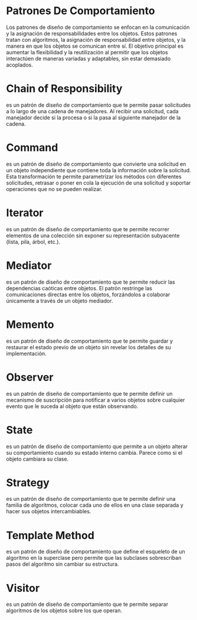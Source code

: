 
# Patrones De Comportamiento

Los patrones de diseño de comportamiento se enfocan en la comunicación y la asignación de responsabilidades entre los objetos. Estos patrones tratan con algoritmos, la asignación de responsabilidad entre objetos, y la manera en que los objetos se comunican entre sí. El objetivo principal es aumentar la flexibilidad y la reutilización al permitir que los objetos interactúen de maneras variadas y adaptables, sin estar demasiado acoplados.



# Chain of Responsibility
 es un patrón de diseño de comportamiento que te permite pasar solicitudes a lo largo de una cadena de manejadores. Al recibir una solicitud, cada manejador decide si la procesa o si la pasa al siguiente manejador de la cadena.

# Command
es un patrón de diseño de comportamiento que convierte una solicitud en un objeto independiente que contiene toda la información sobre la solicitud. Esta transformación te permite parametrizar los métodos con diferentes solicitudes, retrasar o poner en cola la ejecución de una solicitud y soportar operaciones que no se pueden realizar.

# Iterator
es un patrón de diseño de comportamiento que te permite recorrer elementos de una colección sin exponer su representación subyacente (lista, pila, árbol, etc.).

# Mediator
es un patrón de diseño de comportamiento que te permite reducir las dependencias caóticas entre objetos. El patrón restringe las comunicaciones directas entre los objetos, forzándolos a colaborar únicamente a través de un objeto mediador.

# Memento
es un patrón de diseño de comportamiento que te permite guardar y restaurar el estado previo de un objeto sin revelar los detalles de su implementación.


# Observer
es un patrón de diseño de comportamiento que te permite definir un mecanismo de suscripción para notificar a varios objetos sobre cualquier evento que le suceda al objeto que están observando.


# State
es un patrón de diseño de comportamiento que permite a un objeto alterar su comportamiento cuando su estado interno cambia. Parece como si el objeto cambiara su clase.

# Strategy
es un patrón de diseño de comportamiento que te permite definir una familia de algoritmos, colocar cada uno de ellos en una clase separada y hacer sus objetos intercambiables.

# Template Method
es un patrón de diseño de comportamiento que define el esqueleto de un algoritmo en la superclase pero permite que las subclases sobrescriban pasos del algoritmo sin cambiar su estructura.

# Visitor
 es un patrón de diseño de comportamiento que te permite separar algoritmos de los objetos sobre los que operan.
 

